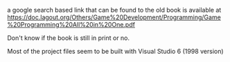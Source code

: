 a google search based link that can be found to the old book is available at 
https://doc.lagout.org/Others/Game%20Development/Programming/Game%20Programming%20All%20in%20One.pdf

Don't know if the book is still in print or no.

Most of the project files seem to be built with Visual Studio 6 (1998 version)
